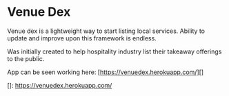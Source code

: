 # Venue Dex
Venue dex is a lightweight way to start listing local services.
Ability to update and improve upon this framework is endless.

Was initially created to help hospitality industry list their 
takeaway offerings to the public.

App can be seen working here: [https://venuedex.herokuapp.com/][]

[]: https://venuedex.herokuapp.com/